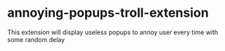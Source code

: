 # annoying-popups-troll-extension
This extension will display useless popups to annoy user every time with some random delay
